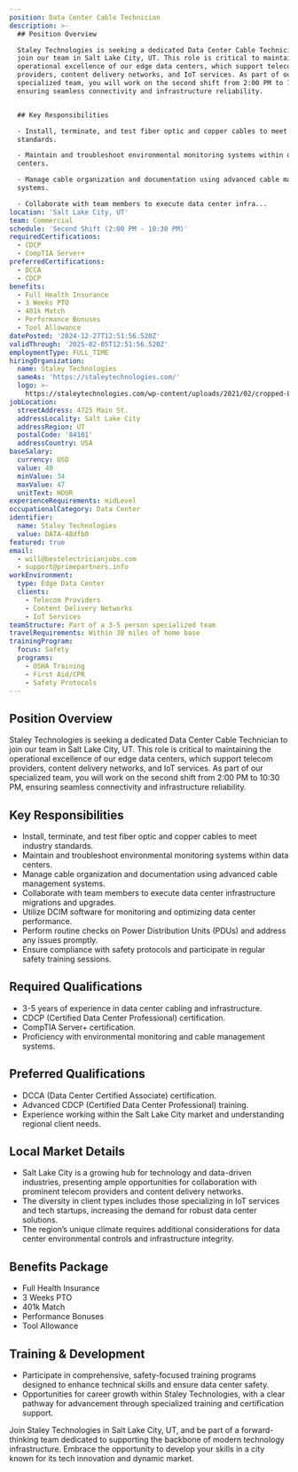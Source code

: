 ```yaml
---
position: Data Center Cable Technician
description: >-
  ## Position Overview

  Staley Technologies is seeking a dedicated Data Center Cable Technician to
  join our team in Salt Lake City, UT. This role is critical to maintaining the
  operational excellence of our edge data centers, which support telecom
  providers, content delivery networks, and IoT services. As part of our
  specialized team, you will work on the second shift from 2:00 PM to 10:30 PM,
  ensuring seamless connectivity and infrastructure reliability.


  ## Key Responsibilities

  - Install, terminate, and test fiber optic and copper cables to meet industry
  standards.

  - Maintain and troubleshoot environmental monitoring systems within data
  centers.

  - Manage cable organization and documentation using advanced cable management
  systems.

  - Collaborate with team members to execute data center infra...
location: 'Salt Lake City, UT'
team: Commercial
schedule: 'Second Shift (2:00 PM - 10:30 PM)'
requiredCertifications:
  - CDCP
  - CompTIA Server+
preferredCertifications:
  - DCCA
  - CDCP
benefits:
  - Full Health Insurance
  - 3 Weeks PTO
  - 401k Match
  - Performance Bonuses
  - Tool Allowance
datePosted: '2024-12-27T12:51:56.520Z'
validThrough: '2025-02-05T12:51:56.520Z'
employmentType: FULL_TIME
hiringOrganization:
  name: Staley Technologies
  sameAs: 'https://staleytechnologies.com/'
  logo: >-
    https://staleytechnologies.com/wp-content/uploads/2021/02/cropped-Logo_StaleyTechnologies.png
jobLocation:
  streetAddress: 4725 Main St.
  addressLocality: Salt Lake City
  addressRegion: UT
  postalCode: '84101'
  addressCountry: USA
baseSalary:
  currency: USD
  value: 40
  minValue: 34
  maxValue: 47
  unitText: HOUR
experienceRequirements: midLevel
occupationalCategory: Data Center
identifier:
  name: Staley Technologies
  value: DATA-48dfb0
featured: true
email:
  - will@bestelectricianjobs.com
  - support@primepartners.info
workEnvironment:
  type: Edge Data Center
  clients:
    - Telecom Providers
    - Content Delivery Networks
    - IoT Services
teamStructure: Part of a 3-5 person specialized team
travelRequirements: Within 30 miles of home base
trainingProgram:
  focus: Safety
  programs:
    - OSHA Training
    - First Aid/CPR
    - Safety Protocols
---
```




## Position Overview
Staley Technologies is seeking a dedicated Data Center Cable Technician to join our team in Salt Lake City, UT. This role is critical to maintaining the operational excellence of our edge data centers, which support telecom providers, content delivery networks, and IoT services. As part of our specialized team, you will work on the second shift from 2:00 PM to 10:30 PM, ensuring seamless connectivity and infrastructure reliability.

## Key Responsibilities
- Install, terminate, and test fiber optic and copper cables to meet industry standards.
- Maintain and troubleshoot environmental monitoring systems within data centers.
- Manage cable organization and documentation using advanced cable management systems.
- Collaborate with team members to execute data center infrastructure migrations and upgrades.
- Utilize DCIM software for monitoring and optimizing data center performance.
- Perform routine checks on Power Distribution Units (PDUs) and address any issues promptly.
- Ensure compliance with safety protocols and participate in regular safety training sessions.

## Required Qualifications
- 3-5 years of experience in data center cabling and infrastructure.
- CDCP (Certified Data Center Professional) certification.
- CompTIA Server+ certification.
- Proficiency with environmental monitoring and cable management systems.

## Preferred Qualifications
- DCCA (Data Center Certified Associate) certification.
- Advanced CDCP (Certified Data Center Professional) training.
- Experience working within the Salt Lake City market and understanding regional client needs.

## Local Market Details
- Salt Lake City is a growing hub for technology and data-driven industries, presenting ample opportunities for collaboration with prominent telecom providers and content delivery networks.
- The diversity in client types includes those specializing in IoT services and tech startups, increasing the demand for robust data center solutions.
- The region’s unique climate requires additional considerations for data center environmental controls and infrastructure integrity.

## Benefits Package
- Full Health Insurance
- 3 Weeks PTO
- 401k Match
- Performance Bonuses
- Tool Allowance

## Training & Development
- Participate in comprehensive, safety-focused training programs designed to enhance technical skills and ensure data center safety.
- Opportunities for career growth within Staley Technologies, with a clear pathway for advancement through specialized training and certification support.

Join Staley Technologies in Salt Lake City, UT, and be part of a forward-thinking team dedicated to supporting the backbone of modern technology infrastructure. Embrace the opportunity to develop your skills in a city known for its tech innovation and dynamic market.
